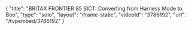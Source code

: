 {
    "title": "BRITAX FRONTIER 85 SICT: Converting from Harness Mode to Boo",
    "type": "solo",
    "layout": "iframe-static",
    "videoId": "3786192",
    "url": "\/tvpembed\/3786192"
}